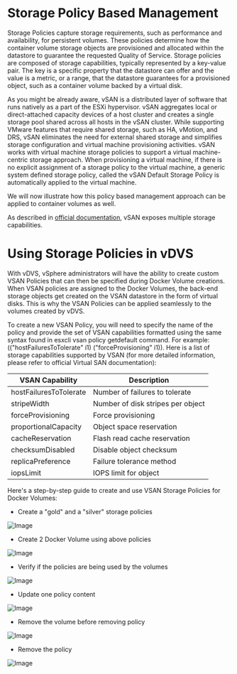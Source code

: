 
# Storage Policy Based Management
Storage Policies capture storage requirements, such as performance and availability, for persistent volumes. These policies determine how the container volume storage objects are provisioned and allocated within the datastore to guarantee the requested Quality of Service. Storage policies are composed of storage capabilities, typically represented by a key-value pair. The key is a specific property that the datastore can offer and the value is a metric, or a range, that the datastore guarantees for a provisioned object, such as a container volume backed by a virtual disk. 

As you might be already aware, vSAN is a distributed layer of software that runs natively as a part of the ESXi hypervisor. vSAN aggregates local or direct-attached capacity devices of a host cluster and creates a single storage pool shared across all hosts in the vSAN cluster. While supporting VMware features that require shared storage, such as HA, vMotion, and DRS, vSAN eliminates the need for external shared storage and simplifies storage configuration and virtual machine provisioning activities. vSAN works with virtual machine storage policies to support a virtual machine-centric storage approach. When provisioning a virtual machine, if there is no explicit assignment of a storage policy to the virtual machine, a generic system defined storage policy, called the vSAN Default Storage Policy is automatically applied to the virtual machine.

We will now illustrate how this policy based management approach can be applied to container volumes as well.

As described in [official documentation](https://pubs.vmware.com/vsphere-65/index.jsp?topic=%2Fcom.vmware.vsphere.virtualsan.doc%2FGUID-08911FD3-2462-4C1C-AE81-0D4DBC8F7990.html), vSAN exposes multiple storage capabilities.


# Using Storage Policies in vDVS
With vDVS, vSphere administrators will have the ability to create custom VSAN Policies that can then be specified during Docker Volume creations. When VSAN policies are assigned to the Docker Volumes, the back-end storage objects get created on the VSAN datastore in the form of virtual disks. This is why the VSAN Policies can be applied seamlessly to the volumes created by vDVS.

To create a new VSAN Policy, you will need to specify the name of the policy and provide the set of VSAN capabilities formatted using the same syntax found in esxcli vsan policy getdefault command. For example: (("hostFailuresToTolerate" i1) ("forceProvisioning" i1)). Here is a list of storage capabilities supported by VSAN (for more detailed information, please refer to official Virtual SAN documentation):


|VSAN Capability|Description|
|------|------|
|hostFailuresToTolerate|Number of failures to tolerate|
|stripeWidth|Number of disk stripes per object|
|forceProvisioning| Force provisioning|
|proportionalCapacity| Object space reservation|
|cacheReservation|Flash read cache reservation|
|checksumDisabled|Disable object checksum|
|replicaPreference|Failure tolerance method|
|iopsLimit|IOPS limit for object|

Here's a step-by-step guide to create and use VSAN Storage Policies for Docker Volumes:

- Create a "gold" and a "silver" storage policies

![Image](images/vsan/create_1.png)

- Create 2 Docker Volume using above policies


![Image](images/vsan/create_vol.png)

- Verify if the policies are being used by the volumes

![Image](images/vsan/verify.png)

- Update one policy content

![Image](images/vsan/update_policy.png)

- Remove the volume before removing policy

![Image](images/vsan/remove_volume.png)

- Remove the policy

![Image](images/vsan/remove_policy.png)